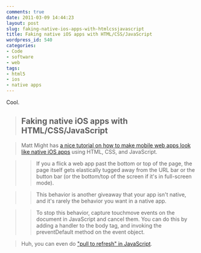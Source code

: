 ```yaml
---
comments: true
date: 2011-03-09 14:44:23
layout: post
slug: faking-native-ios-apps-with-htmlcssjavascript
title: Faking native iOS apps with HTML/CSS/JavaScript
wordpress_id: 540
categories:
- Code
- software
- web
tags:
- html5
- ios
- native apps
---
```


Cool.



> 

> 
> ## Faking native iOS apps with HTML/CSS/JavaScript
> 
> 

> 
> 

> 
> Matt Might has [a nice tutorial on how to make mobile web apps look like native iOS apps](http://matt.might.net/articles/how-to-native-iphone-ipad-apps-in-javascript/) using HTML, CSS, and JavaScript.
> 
> 


>
>> 

>> 
>> If you a flick a web app past the bottom or top of the page, the page itself gets elastically tugged away from the URL bar or the button bar (or the bottom/top of the screen if it's in full-screen mode).
>> 
>> 

>> 
>> This behavior is another giveaway that your app isn't native, and it's rarely the behavior you want in a native app.
>> 
>> 

>> 
>> To stop this behavior, capture touchmove events on the document in JavaScript and cancel them. You can do this by adding a handler to the body tag, and invoking the preventDefault method on the event object.
>> 
>> 

> 
> 

> 
> Huh, you can even do ["pull to refresh" in JavaScript](http://waynepan.com/2010/07/30/javascript-pull-to-refresh/).
> 
> 


> 
> 

